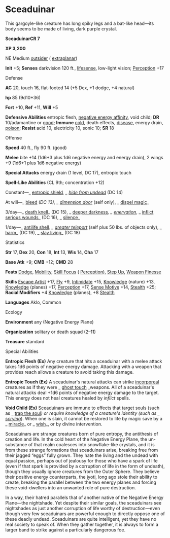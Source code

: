 # Sceaduinar

This gargoyle-like creature has long spiky legs and a bat-like head—its body seems to be made of living, dark purple crystal.

**SceaduinarCR 7**

**XP 3,200**

NE Medium [outsider](monsters/creatureTypes.md#_outsider) ( [extraplanar](monsters/creatureTypes.md#_extraplanar-subtype))

**Init** +5; **Senses** darkvision 120 ft., [lifesense](monsters/universalMonsterRules.md#_lifesense), low-light vision; [Perception](additionalMonsters/../skills/perception.md#_perception) +17

Defense

**AC** 20, touch 16, flat-footed 14 (+5 Dex, +1 dodge, +4 natural)

**hp** 85 (9d10+36)

**Fort** +10, **Ref** +11, **Will** +5

**Defensive Abilities** entropic flesh, [negative energy affinity](monsters/universalMonsterRules.md#_negative-energy-affinity), void child; **DR** 10/adamantine or [good](monsters/creatureTypes.md#_good-subtype); **Immune** [cold](monsters/creatureTypes.md#_cold-subtype), death effects, [disease](monsters/universalMonsterRules.md#_disease-(ex-or-su)), energy drain, [poison](monsters/universalMonsterRules.md#_poison-(ex-or-su)); **Resist** acid 10, electricity 10, sonic 10; **SR** 18

Offense

**Speed** 40 ft., fly 90 ft. (good)

**Melee** bite +14 (1d6+3 plus 1d6 negative energy and energy drain), 2 wings +9 (1d6+1 plus 1d6 negative energy)

**Special Attacks** energy drain (1 level, DC 17), entropic touch

**Spell-Like Abilities** (CL 9th; concentration +12)

Constant—_ [entropic shield](additionalMonsters/../spells/entropicShield.md#_entropic-shield)_, _ [hide from undead](additionalMonsters/../spells/hideFromUndead.md#_hide-from-undead)_ (DC 14)

At will—_ [bleed](additionalMonsters/../spells/bleed.md#_bleed) _(DC 13), _ [dimension door](additionalMonsters/../spells/dimensionDoor.md#_dimension-door)_ (self only), _ [dispel magic](additionalMonsters/../spells/dispelMagic.md#_dispel-magic)_

3/day—_ [death knell](additionalMonsters/../spells/deathKnell.md#_death-knell)_ (DC 15), _ [deeper darkness](additionalMonsters/../spells/deeperDarkness.md#_deeper-darkness)_, _ [enervation](additionalMonsters/../spells/enervation.md#_enervation)_, _ [inflict serious wounds](additionalMonsters/../spells/inflictSeriousWounds.md#_inflict-serious-wounds)_ (DC 16), _ [silence](additionalMonsters/../spells/silence.md#_silence)_

1/day—_ [antilife shell](additionalMonsters/../spells/antilifeShell.md#_antilife-shell)_, _ [greater teleport](additionalMonsters/../spells/teleport.md#_teleport-greater)_ (self plus 50 lbs. of objects only), _ [harm](additionalMonsters/../spells/harm.md#_harm)_ (DC 19), _ [slay living](additionalMonsters/../spells/slayLiving.md#_slay-living)_ (DC 18)

Statistics

**Str** 17, **Dex** 20, **Con** 18, **Int** 13, **Wis** 14, **Cha** 17

**Base Atk** +9; **CMB** +12; **CMD** 28

**Feats** [Dodge](additionalMonsters/../feats.md#_dodge), [Mobility](additionalMonsters/../feats.md#_mobility), [Skill Focus](additionalMonsters/../feats.md#_skill-focus) ( [Perception](additionalMonsters/../skills/perception.md#_perception)), [Step Up](additionalMonsters/../feats.md#_step-up), [Weapon Finesse](additionalMonsters/../feats.md#_weapon-finesse)

**Skills** [Escape Artist](additionalMonsters/../skills/escapeArtist.md#_escape-artist) +17, [Fly](additionalMonsters/../skills/fly.md#_fly) +9, [Intimidate](additionalMonsters/../skills/intimidate.md#_intimidate) +15, [Knowledge](additionalMonsters/../skills/knowledge.md#_knowledge) (nature) +13, [Knowledge](additionalMonsters/../skills/knowledge.md#_knowledge) (planes) +17, [Perception](additionalMonsters/../skills/perception.md#_perception) +17, [Sense Motive](additionalMonsters/../skills/senseMotive.md#_sense-motive) +14, [Stealth](additionalMonsters/../skills/stealth.md#_stealth) +25; **Racial Modifiers** +4 [Knowledge](additionalMonsters/../skills/knowledge.md#_knowledge) (planes), +8 [Stealth](additionalMonsters/../skills/stealth.md#_stealth)

**Languages** Aklo, Common

Ecology

**Environment** any (Negative Energy Plane)

**Organization** solitary or death squad (2–11)

**Treasure** standard

Special Abilities

**Entropic Flesh (Ex)** Any creature that hits a sceaduinar with a melee attack takes 1d6 points of negative energy damage. Attacking with a weapon that provides reach allows a creature to avoid taking this damage.

**Entropic Touch (Ex)** A sceaduinar's natural attacks can strike [incorporeal](monsters/creatureTypes.md#_incorporeal-subtype) creatures as if they were _ [ghost touch](additionalMonsters/../magicItems/weapons.md#_weapons-ghost-touch) _weapons. All of a sceaduinar's natural attacks deal +1d6 points of negative energy damage to the target. This energy does not heal creatures healed by _inflict_ spells.

**Void Child (Ex)** Sceaduinars are immune to effects that target souls (such as _ [trap the soul](additionalMonsters/../spells/trapTheSoul.md#_trap-the-soul)_) or require knowledge of a creature's identity (such as _ [scrying](additionalMonsters/../spells/scrying.md#_scrying)_). When one is slain, it cannot be restored to life by magic save by a _ [miracle](additionalMonsters/../spells/miracle.md#_miracle)_ or _ [wish](additionalMonsters/../spells/wish.md#_wish)_, or by divine intervention.

Sceaduinars are strange creatures born of pure entropy, the antithesis of creation and life. In the cold heart of the Negative Energy Plane, the un-substance of that realm coalesces into snowflake-like crystals, and it is from these strange formations that sceaduinars arise, breaking free from their jagged “eggs” fully grown. They hate the living and the undead with equal passion, perhaps out of jealousy for those who have a spark of life (even if that spark is provided by a corruption of life in the form of undeath), though they usually ignore creatures from the Outer Sphere. They believe their positive energy counterparts, the jyoti, long ago stole their ability to create, breaking the parallel between the two energy planes and forcing these void-dwellers into an unwanted role of pure destruction.

In a way, their hatred parallels that of another native of the Negative Energy Plane—the nightshade. Yet despite their similar goals, the sceaduinars see nightshades as just another corruption of life worthy of destruction—even though very few sceaduinars are powerful enough to directly oppose one of these deadly undead. Sceaduinars are quite intelligent, yet they have no real society to speak of. When they gather together, it is always to form a larger band to strike against a particularly dangerous foe.

